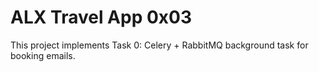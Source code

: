 # ALX Travel App 0x03
This project implements Task 0: Celery + RabbitMQ background task for booking emails.
